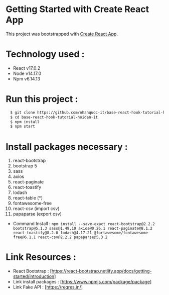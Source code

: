 # Getting Started with Create React App

This project was bootstrapped with [Create React App](https://github.com/facebook/create-react-app).

# Technology used :

- React v17.0.2
- Node v14.17.0
- Npm v6.14.13

# Run this project :

```bash
  $ git clone https://github.com/nhanquoc-it/base-react-hook-tutorial-hoidan-it.git
  $ cd base-react-hook-tutorial-hoidan-it
  $ npm install
  $ npm start
```

# Install packages necessary :

1. react-bootstrap
2. bootstrap 5
3. sass
4. axios
5. react-paginate
6. react-toastify
7. lodash
8. react-table (\*)
9. fontawesome-free
10. react-csv (import csv)
11. papaparse (export csv)

- Command Install : `npm install --save-exact react-bootstrap@2.2.2 bootstrap@5.1.3 sass@1.49.10 axios@0.26.1 react-paginate@8.1.2 react-toastify@8.2.0 lodash@4.17.21 @fortawesome/fontawesome-free@6.1.1 react-csv@2.2.2 papaparse@5.3.2`

# Link Resources :

- React Bootstrap : [https://react-bootstrap.netlify.app/docs/getting-started/introduction]
- Link install packages : [https://www.npmjs.com/package/package]
- Link Fake API : [https://reqres.in/]
